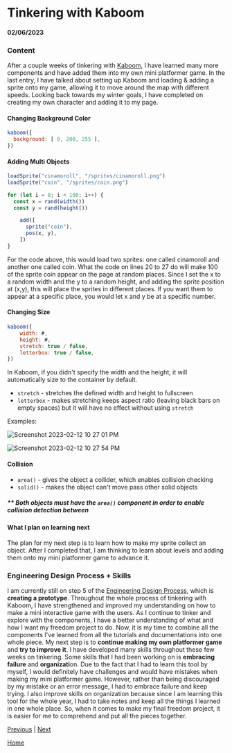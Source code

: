 # Tinkering with Kaboom

#### 02/06/2023

### Content

After a couple weeks of tinkering with [Kaboom](https://kaboomjs.com/), I have learned many more components and have added them into my own mini platformer game. In the last entry, I have talked about setting up Kaboom and loading & adding a sprite onto my game, allowing it to move around the map with different speeds. Looking back towards my winter goals, I have completed on creating my own character and adding it to my page. 

#### Changing Background Color
```js
kaboom({
  background: [ 0, 200, 255 ],
})
```

#### Adding Multi Objects

```js
loadSprite("cinamoroll", "/sprites/cinamoroll.png")
loadSprite("coin", "/sprites/coin.png")

for (let i = 0; i < 100; i++) {
  const x = rand(width())
  const y = rand(height())

    add([
      sprite("coin"),
      pos(x, y),
    ])
}
```

For the code above, this would load two sprites: one called cinamoroll and another one called coin. What the code on lines 20 to 27 do will make 100 of the sprite coin appear on the page at random places. Since I set the x to a random width and the y to a random height, and adding the sprite position at (x,y), this will place the sprites in different places. If you want them to appear at a specific place, you would let x and y be at a specific number. 

#### Changing Size
```js
kaboom({
	width: #,
	height: #,
	stretch: true / false,
	letterbox: true / false,
})
```
In Kaboom, if you didn't specify the width and the height, it will automatically size to the container by default. 
* `stretch` - stretches the defined width and height to fullscreen
* `letterbox` - makes stretching keeps aspect ratio (leaving black bars on empty spaces) but it will have no effect without using `stretch`

Examples: 

![Screenshot 2023-02-12 10 27 01 PM](https://user-images.githubusercontent.com/91750499/218363719-26120592-5b18-4838-a463-f082350c8373.png)

![Screenshot 2023-02-12 10 27 54 PM](https://user-images.githubusercontent.com/91750499/218363804-cfc98bd7-3920-4ccb-a9bd-4954fe305aa6.png)

#### Collision 
* `area()` - gives the object a collider, which enables collision checking
* `solid()` - makes the object can't move pass other solid objects

##### ** Both objects must have the `area()` component in order to enable collision detection between 

#### What I plan on learning next
The plan for my next step is to learn how to make my sprite collect an object. After I completed that, I am thinking to learn about levels and adding them onto my mini platformer game to advance it. 

### Engineering Design Process + Skills
I am currently still on step 5 of the [Engineering Design Process](https://hstatsep.github.io/students/#edp), which is <strong>creating a prototype</strong>. Throughout the whole process of tinkering with Kaboom, I have strengthened and improved my understanding on how to make a mini interactive game with the users. As I continue to tinker and explore with the components, I have a better understanding of what and how I want my freedom project to do. Now, it is my time to combine all the components I've learned from all the tutorials and documentations into one whole piece. My next step is to <strong>continue making my own platformer game</strong> and <strong>try to improve it</strong>. I have developed many skills throughout these few weeks on tinkering. Some skills that I had been working on is <strong>embracing failure</strong> and <strong>organizati</strong>on. Due to the fact that I had to learn this tool by myself, I would definitely have challenges and would have mistakes when making my mini platformer game. However, rather than being discouraged by my mistake or an error message, I had to embrace failure and keep trying. I also improve skills on organization because since I am learning this tool for the whole year, I had to take notes and keep all the things I learned in one whole place. So, when it comes to make my final freedom project, it is easier for me to comprehend and put all the pieces together.

[Previous](entry02.md) | [Next](entry04.md)

[Home](../README.md)

